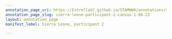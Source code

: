 ```yaml
---
annotation_page_uri: https://EstrellaSC.github.io/STAMWWA/annotations/sierra-leone-participant-2-canvas-1-00-23.json
annotation_page_slug: sierra-leone-participant-2-canvas-1-00-23
layout: annotation_page
manifest_label: Sierra Leone, participant 2

---
```

